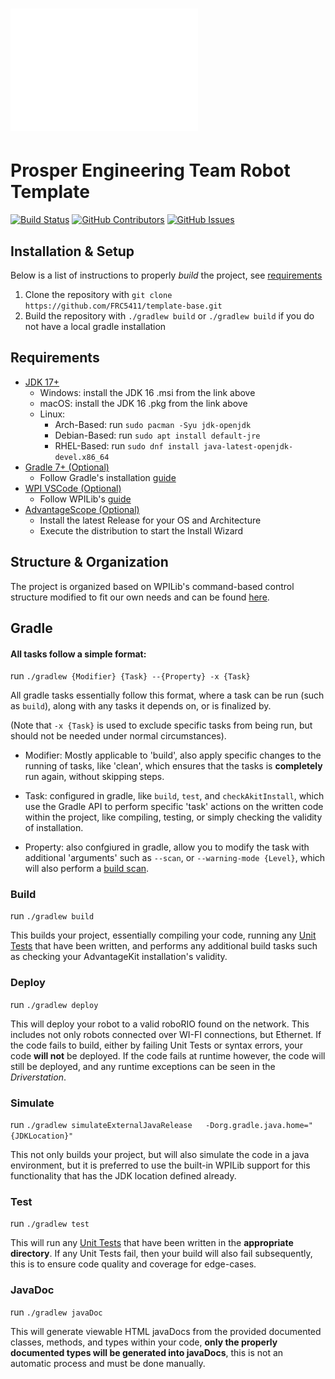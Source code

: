 # ![Prosper-Engineering-Team](resources/Banner.png)
# Prosper Engineering Team Robot Template

[![Build Status](https://github.com/FRC5411/template-base/actions/workflows/Build.yml/badge.svg?branch=Production)](https://github.com/FRC5411/template-base/actions/workflows/Build.yml)
[![GitHub Contributors](https://img.shields.io/github/contributors/FRC5411/template-base.svg?branch=Production)](https://github.com/FRC5411/template-base/graphs/contributors)
[![GitHub Issues](https://img.shields.io/github/issues/FRC5411/template-base.svg?branch=Production)](https://github.com/FRC5411/template-base/graphs/issues)

## Installation & Setup

Below is a list of instructions to properly *build* the project, see [requirements](##Requirements)

1. Clone the repository with `git clone https://github.com/FRC5411/template-base.git`
2. Build the repository with `./gradlew build` or `./gradlew build` if you do not have a local gradle installation

## Requirements

- [JDK 17+](https://adoptium.net/temurin/releases/?version=16)
    - Windows: install the JDK 16 .msi from the link above
    - macOS: install the JDK 16 .pkg from the link above
    - Linux:
        - Arch-Based: run `sudo pacman -Syu jdk-openjdk`
        - Debian-Based: run `sudo apt install default-jre`
        - RHEL-Based: run `sudo dnf install java-latest-openjdk-devel.x86_64`
- [Gradle 7+ (Optional)](https://gradle.org/releases/)
    - Follow Gradle's installation [guide](https://gradle.org/install/#prerequisites)
- [WPI VSCode (Optional)](https://github.com/wpilibsuite/allwpilib/releases/tag/v2023.4.3)
    - Follow WPILib's [guide](https://docs.wpilib.org/en/stable/docs/zero-to-robot/step-2/wpilib-setup.html)
- [AdvantageScope (Optional)](https://github.com/Mechanical-Advantage/AdvantageScope/releases)
    - Install the latest Release for your OS and Architecture
    - Execute the distribution to start the Install Wizard
      
## Structure & Organization

The project is organized based on WPILib's command-based control structure modified to fit our own needs and can be found [here](https://docs.google.com/document/d/1IrDxQFM6M3gsqsZLIETJGJXaWM8zJ7IgAcHsC6BfKdk/edit?usp=sharing).


## Gradle 

#### All tasks follow a simple format:

run `./gradlew {Modifier} {Task} --{Property} -x {Task}`

All gradle tasks essentially follow this format, where a task can be run (such as `build`), along with any tasks it depends on, or is finalized by.

(Note that `-x {Task}` is used to exclude specific tasks from being run, but should not be needed under normal circumstances).

- Modifier: Mostly applicable to 'build', also apply specific changes to the running of tasks, like 'clean', which ensures that the tasks is **completely** run again, without skipping steps.

- Task: configured in gradle, like `build`, `test`, and `checkAkitInstall`, which use the Gradle API to perform specific 'task' actions on the written code within the project, like compiling, testing, or simply checking the validity of installation.

- Property: also confgiured in gradle, allow you to modify the task with additional 'arguments' such as `--scan`, or `--warning-mode {Level}`, which will also perform a [build scan](https://docs.gradle.org/current/userguide/build_scans.html).

### Build  

run `./gradlew build`

This builds your project, essentially compiling your code, running any [Unit Tests](https://docs.wpilib.org/en/stable/docs/software/wpilib-tools/robot-simulation/unit-testing.html) that have been written, and performs any additional build tasks such as checking your AdvantageKit installation's validity.
### Deploy

run `./gradlew deploy`

This will deploy your robot to a valid roboRIO found on the network. This includes not only robots connected over WI-FI connections, but Ethernet. If the code fails to build, either by failing Unit Tests or syntax errors, your code **will not** be deployed. If the code fails at runtime however, the code will still be deployed, and any runtime exceptions can be seen in the *Driverstation*.

### Simulate

run `./gradlew simulateExternalJavaRelease   -Dorg.gradle.java.home="{JDKLocation}"`

This not only builds your project, but will also simulate the code in a java environment, but it is preferred to use the built-in WPILib support for this functionality that has the JDK location defined already.

### Test

run `./gradlew test`

This will run any [Unit Tests](https://docs.wpilib.org/en/stable/docs/software/wpilib-tools/robot-simulation/unit-testing.html) that have been written in the **appropriate directory**. If any Unit Tests fail, then your build will also fail subsequently, this is to ensure code quality and coverage for edge-cases.

### JavaDoc

run `./gradlew javaDoc`

This will generate viewable HTML javaDocs from the provided documented classes, methods, and types within your code, **only the properly documented types will be generated into javaDocs**, this is not an automatic process and must be done manually. 


